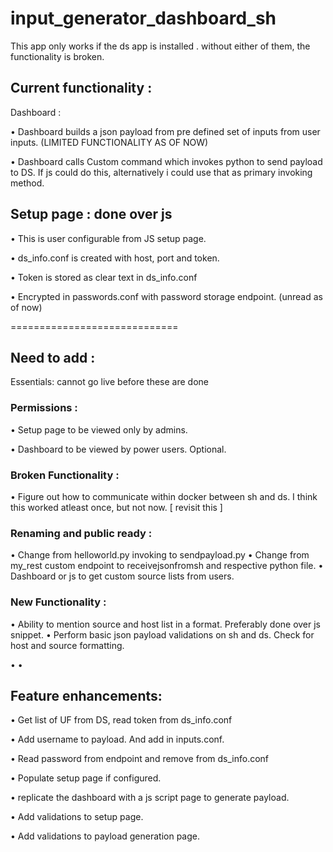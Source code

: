 # input_generator_dashboard_sh 

This app only works if the ds app is installed <app name>. without either of them, the functionality is broken.

## Current functionality : 


Dashboard :

• Dashboard builds a json payload from pre defined set of inputs from user inputs. (LIMITED FUNCTIONALITY AS OF NOW)

• Dashboard calls Custom command which invokes python to send payload to DS. If js could do this, alternatively i could use that as primary invoking method.

## Setup page : done over js 

• This is user configurable from JS setup page.

• ds_info.conf is created with host, port and token.

• Token is stored as clear text in ds_info.conf

• Encrypted in passwords.conf with password storage endpoint. (unread as of now)


=============================
## Need to add : 

Essentials: cannot go live before these are done

### Permissions :
• Setup page to be viewed only by admins.

• Dashboard to be viewed by power users. Optional.

### Broken Functionality :
• Figure out how to communicate within docker between sh and ds. I think this worked atleast once, but not now. [ revisit this ]

### Renaming and public ready :
• Change from helloworld.py invoking to sendpayload.py
• Change from my_rest custom endpoint to receivejsonfromsh and respective python file.
• Dashboard or js to get custom source lists from users.
### New Functionality :
• Ability to mention source and host list in a format. Preferably done over js snippet.
• Perform basic json payload validations on sh and ds. Check for host and source formatting.



<can go live without this but essential>
• 
• 

## Feature enhancements:

• Get list of UF from DS, read token from ds_info.conf

• Add username to payload. And add in inputs.conf.

• Read password from endpoint and remove from ds_info.conf

• Populate setup page if configured.

• replicate the dashboard with a js script page to generate payload.

• Add validations to setup page.

• Add validations to payload generation page.
   




